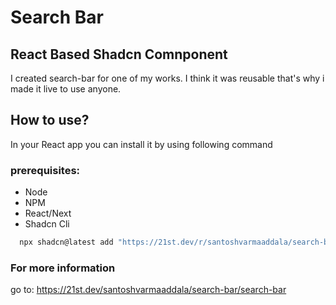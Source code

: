 # Search Bar

## React Based Shadcn Comnponent
  I created search-bar for one of my works. I think it was reusable that's why i made it live to use anyone.

## How to use?
  In your React app you can install it by using following command
  ### prerequisites:
  - Node
  - NPM
  - React/Next
  - Shadcn Cli
      
  ``` js
    npx shadcn@latest add "https://21st.dev/r/santoshvarmaaddala/search-bar"
  ```
 ### For more information
   go to: https://21st.dev/santoshvarmaaddala/search-bar/search-bar
